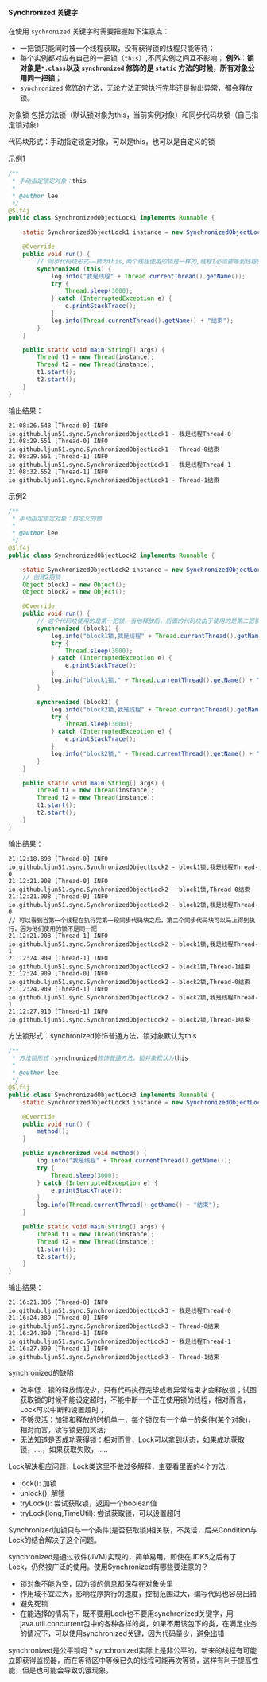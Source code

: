 #### Synchronized 关键字
在使用 `sychronized` 关键字时需要把握如下注意点：
* 一把锁只能同时被一个线程获取，没有获得锁的线程只能等待；
* 每个实例都对应有自己的一把锁（`this`）,不同实例之间互不影响；
**例外：锁对象是`*.class`以及 `synchronized` 修饰的是 `static` 方法的时候，所有对象公用同一把锁；**
* `synchronized` 修饰的方法，无论方法正常执行完毕还是抛出异常，都会释放锁。

对象锁
包括方法锁（默认锁对象为this，当前实例对象）和同步代码块锁（自己指定锁对象）

代码块形式：手动指定锁定对象，可以是this，也可以是自定义的锁

示例1
```java
/**
 * 手动指定锁定对象：this
 *
 * @author lee
 */
@Slf4j
public class SynchronizedObjectLock1 implements Runnable {

    static SynchronizedObjectLock1 instance = new SynchronizedObjectLock1();

    @Override
    public void run() {
        // 同步代码块形式——锁为this,两个线程使用的锁是一样的,线程1必须要等到线程0释放了该锁后，才能执行
        synchronized (this) {
            log.info("我是线程" + Thread.currentThread().getName());
            try {
                Thread.sleep(3000);
            } catch (InterruptedException e) {
                e.printStackTrace();
            }
            log.info(Thread.currentThread().getName() + "结束");
        }
    }

    public static void main(String[] args) {
        Thread t1 = new Thread(instance);
        Thread t2 = new Thread(instance);
        t1.start();
        t2.start();
    }
}
```
输出结果：
```
21:08:26.548 [Thread-0] INFO io.github.ljun51.sync.SynchronizedObjectLock1 - 我是线程Thread-0
21:08:29.551 [Thread-0] INFO io.github.ljun51.sync.SynchronizedObjectLock1 - Thread-0结束
21:08:29.551 [Thread-1] INFO io.github.ljun51.sync.SynchronizedObjectLock1 - 我是线程Thread-1
21:08:32.552 [Thread-1] INFO io.github.ljun51.sync.SynchronizedObjectLock1 - Thread-1结束
```

示例2
```java
/**
 * 手动指定锁定对象：自定义的锁
 *
 * @author lee
 */
@Slf4j
public class SynchronizedObjectLock2 implements Runnable {

    static SynchronizedObjectLock2 instance = new SynchronizedObjectLock2();
    // 创建2把锁
    Object block1 = new Object();
    Object block2 = new Object();

    @Override
    public void run() {
        // 这个代码块使用的是第一把锁，当他释放后，后面的代码块由于使用的是第二把锁，因此可以马上执行
        synchronized (block1) {
            log.info("block1锁,我是线程" + Thread.currentThread().getName());
            try {
                Thread.sleep(3000);
            } catch (InterruptedException e) {
                e.printStackTrace();
            }
            log.info("block1锁," + Thread.currentThread().getName() + "结束");
        }

        synchronized (block2) {
            log.info("block2锁,我是线程" + Thread.currentThread().getName());
            try {
                Thread.sleep(3000);
            } catch (InterruptedException e) {
                e.printStackTrace();
            }
            log.info("block2锁," + Thread.currentThread().getName() + "结束");
        }
    }

    public static void main(String[] args) {
        Thread t1 = new Thread(instance);
        Thread t2 = new Thread(instance);
        t1.start();
        t2.start();
    }
}
```
输出结果：
```
21:12:18.898 [Thread-0] INFO io.github.ljun51.sync.SynchronizedObjectLock2 - block1锁,我是线程Thread-0
21:12:21.908 [Thread-0] INFO io.github.ljun51.sync.SynchronizedObjectLock2 - block1锁,Thread-0结束
21:12:21.908 [Thread-0] INFO io.github.ljun51.sync.SynchronizedObjectLock2 - block2锁,我是线程Thread-0
// 可以看到当第一个线程在执行完第一段同步代码块之后，第二个同步代码块可以马上得到执行，因为他们使用的锁不是同一把
21:12:21.908 [Thread-1] INFO io.github.ljun51.sync.SynchronizedObjectLock2 - block1锁,我是线程Thread-1
21:12:24.909 [Thread-1] INFO io.github.ljun51.sync.SynchronizedObjectLock2 - block1锁,Thread-1结束
21:12:24.909 [Thread-0] INFO io.github.ljun51.sync.SynchronizedObjectLock2 - block2锁,Thread-0结束
21:12:24.909 [Thread-1] INFO io.github.ljun51.sync.SynchronizedObjectLock2 - block2锁,我是线程Thread-1
21:12:27.910 [Thread-1] INFO io.github.ljun51.sync.SynchronizedObjectLock2 - block2锁,Thread-1结束
```

方法锁形式：synchronized修饰普通方法，锁对象默认为this
```java
/**
 * 方法锁形式：synchronized修饰普通方法，锁对象默认为this
 *
 * @author lee
 */
@Slf4j
public class SynchronizedObjectLock3 implements Runnable {
    static SynchronizedObjectLock3 instance = new SynchronizedObjectLock3();

    @Override
    public void run() {
        method();
    }

    public synchronized void method() {
        log.info("我是线程" + Thread.currentThread().getName());
        try {
            Thread.sleep(3000);
        } catch (InterruptedException e) {
            e.printStackTrace();
        }
        log.info(Thread.currentThread().getName() + "结束");
    }

    public static void main(String[] args) {
        Thread t1 = new Thread(instance);
        Thread t2 = new Thread(instance);
        t1.start();
        t2.start();
    }
}
```
输出结果：
```
21:16:21.386 [Thread-0] INFO io.github.ljun51.sync.SynchronizedObjectLock3 - 我是线程Thread-0
21:16:24.389 [Thread-0] INFO io.github.ljun51.sync.SynchronizedObjectLock3 - Thread-0结束
21:16:24.390 [Thread-1] INFO io.github.ljun51.sync.SynchronizedObjectLock3 - 我是线程Thread-1
21:16:27.390 [Thread-1] INFO io.github.ljun51.sync.SynchronizedObjectLock3 - Thread-1结束
```

synchronized的缺陷
* 效率低：锁的释放情况少，只有代码执行完毕或者异常结束才会释放锁；试图获取锁的时候不能设定超时，不能中断一个正在使用锁的线程，相对而言，Lock可以中断和设置超时；
* 不够灵活：加锁和释放的时机单一，每个锁仅有一个单一的条件(某个对象)，相对而言，读写锁更加灵活;
* 无法知道是否成功获得锁：相对而言，Lock可以拿到状态，如果成功获取锁，....，如果获取失败，.....

Lock解决相应问题，Lock类这里不做过多解释，主要看里面的4个方法:
* lock(): 加锁
* unlock(): 解锁
* tryLock(): 尝试获取锁，返回一个boolean值
* tryLock(long,TimeUtil): 尝试获取锁，可以设置超时

Synchronized加锁只与一个条件(是否获取锁)相关联，不灵活，后来Condition与Lock的结合解决了这个问题。

synchronized是通过软件(JVM)实现的，简单易用，即使在JDK5之后有了Lock，仍然被广泛的使用。使用Synchronized有哪些要注意的？
* 锁对象不能为空，因为锁的信息都保存在对象头里
* 作用域不宜过大，影响程序执行的速度，控制范围过大，编写代码也容易出错
* 避免死锁
* 在能选择的情况下，既不要用Lock也不要用synchronized关键字，用java.util.concurrent包中的各种各样的类，如果不用该包下的类，在满足业务的情况下，可以使用synchronized关键，因为代码量少，避免出错

synchronized是公平锁吗？synchronized实际上是非公平的，新来的线程有可能立即获得监视器，而在等待区中等候已久的线程可能再次等待，这样有利于提高性能，但是也可能会导致饥饿现象。
